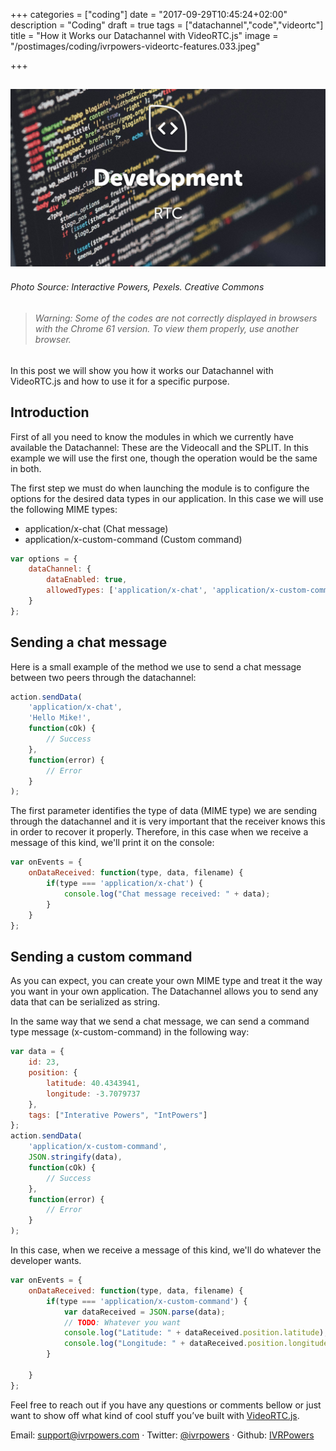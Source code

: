 +++
categories = ["coding"]
date = "2017-09-29T10:45:24+02:00"
description = "Coding"
draft = true
tags = ["datachannel","code","videortc"]
title = "How it Works our Datachannel with VideoRTC.js"
image = "/postimages/coding/ivrpowers-videortc-features.033.jpeg"

+++

![development](/postimages/coding/ivrpowers-videortc-features.033.jpeg)
------------
###### Photo Source: Interactive Powers, Pexels. Creative Commons


> ###### Warning: Some of the codes are not correctly displayed in browsers with the Chrome 61 version. To view them properly, use another browser.


In this post we will show you how it works our Datachannel with VideoRTC.js and how to use it for a specific purpose.

## Introduction

First of all you need to know the modules in which we currently have available the Datachannel: These are the Videocall and the SPLIT. In this example we will use the first one, though the operation would be the same in both.

The first step we must do when launching the module is to configure the options for the desired data types in our application. In this case we will use the following MIME types:
* application/x-chat (Chat message)
* application/x-custom-command (Custom command)

~~~javascript
var options = {
	dataChannel: {
		dataEnabled: true,
		allowedTypes: ['application/x-chat', 'application/x-custom-command']
	}
};
~~~


## Sending a chat message

Here is a small example of the method we use to send a chat message between two peers through the datachannel:
	
~~~javascript
action.sendData(
	'application/x-chat', 
	'Hello Mike!',
	function(cOk) {
		// Success
	},
	function(error) {
		// Error
	}
);
~~~

The first parameter identifies the type of data (MIME type) we are sending through the datachannel and it is very important that the receiver knows this in order to recover it properly.
Therefore, in this case when we receive a message of this kind, we'll print it on the console:

~~~javascript
var onEvents = {
	onDataReceived: function(type, data, filename) {
		if(type === 'application/x-chat') { 
			console.log("Chat message received: " + data);
		}
	}
};
~~~


## Sending a custom command

As you can expect, you can create your own MIME type and treat it the way you want in your own application. The Datachannel allows you to send any data that can be serialized as string.

In the same way that we send a chat message, we can send a command type message (x-custom-command) in the following way:


~~~javascript
var data = {
	id: 23,
	position: {
		latitude: 40.4343941,
		longitude: -3.7079737
	},
	tags: ["Interative Powers", "IntPowers"]
};
action.sendData(
	'application/x-custom-command',
	JSON.stringify(data),
	function(cOk) {
		// Success
	},
	function(error) {
		// Error
	}
);
~~~

In this case, when we receive a message of this kind, we'll do whatever the developer wants.

~~~javascript
var onEvents = {
	onDataReceived: function(type, data, filename) {
		if(type === 'application/x-custom-command') { 
			var dataReceived = JSON.parse(data);
			// TODO: Whatever you want
			console.log("Latitude: " + dataReceived.position.latitude);
			console.log("Longitude: " + dataReceived.position.longitude);
		}

	}
};
~~~


Feel free to reach out if you have any questions or comments bellow or just want to show off what kind of cool stuff you’ve built with [VideoRTC.js](http://blog.ivrpowers.com/post/development/introducing-videortcjs-developers/).

Email: [support@ivrpowers.com](mailto:support@ivrpowers.com) · Twitter: [@ivrpowers](https://twitter.com/ivrpowers)
 · Github: [IVRPowers](https://github.com/ivrpowers)
